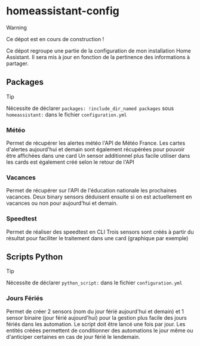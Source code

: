 # homeassistant-config
> [!WARNING]
> Ce dépot est en cours de construction !
> 
Ce dépot regroupe une partie de la configuration de mon installation Home Assistant.
Il sera mis à jour en fonction de la pertinence des informations à partager.

## Packages
> [!TIP]
> Nécessite de déclarer `packages: !include_dir_named packages` sous `homeassistant:` dans le fichier `configuration.yml`

### Météo
Permet de récupérer les alertes météo l'API de Météo France. 
Les cartes d'alertes aujourd'hui et demain sont également récupérées pour pouvoir être affichées dans une card
Un sensor additionnel plus facile utiliser dans les cards est également créé selon le retour de l'API 

### Vacances
Permet de récupérer sur l'API de l'éducation nationale les prochaines vacances. 
Deux binary sensors déduisent ensuite si on est actuellement en vacances ou non pour aujourd'hui et demain.

### Speedtest
Permet de réaliser des speedtest en CLI 
Trois sensors sont créés à partir du résultat pour faciliter le traitement dans une card (graphique par exemple)

## Scripts Python
> [!TIP]
> Nécessite de déclarer `python_script:` dans le fichier `configuration.yml`

### Jours Fériés
Permet de créer 2 sensors (nom du jour férié aujourd'hui et demain) et 1 sensor binaire (jour férié aujourd'hui) pour la gestion plus facile des jours fériés dans les automation.
Le script doit être lancé une fois par jour. Les entités créées permettent de conditionner des automations le jour même ou d'anticiper certaines en cas de jour férié le lendemain.
